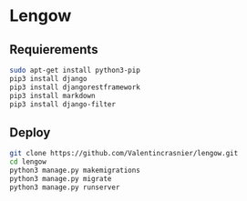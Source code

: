 # Lengow

## Requierements

```bash
sudo apt-get install python3-pip
pip3 install django
pip3 install djangorestframework
pip3 install markdown
pip3 install django-filter 
```

## Deploy

```bash
git clone https://github.com/Valentincrasnier/lengow.git
cd lengow
python3 manage.py makemigrations
python3 manage.py migrate
python3 manage.py runserver
```
